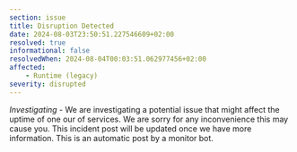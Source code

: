 ```yaml
---
section: issue
title: Disruption Detected
date: 2024-08-03T23:50:51.227546609+02:00
resolved: true
informational: false
resolvedWhen: 2024-08-04T00:03:51.062977456+02:00
affected:
    - Runtime (legacy)
severity: disrupted
---
```

*Investigating* - We are investigating a potential issue that might affect the uptime of one our of services. We are sorry for any inconvenience this may cause you. This incident post will be updated once we have more information.
This is an automatic post by a monitor bot.